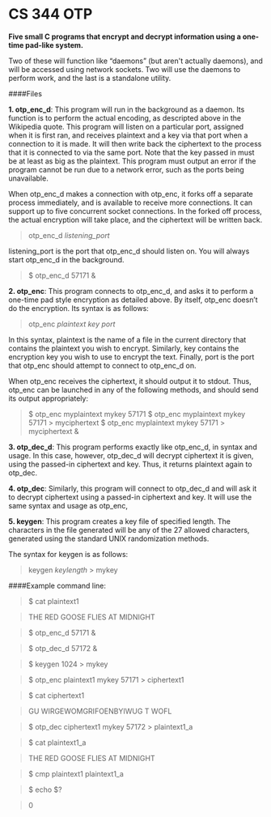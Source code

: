 # CS 344 OTP

**Five small C programs that encrypt and decrypt information using a one-time pad-like system.**

Two of these will function like “daemons” (but aren't actually daemons), and will be accessed using network sockets. Two will use the daemons to perform work, and the last is a standalone utility.

####Files

**1. otp_enc_d**: This program will run in the background as a daemon. Its function is to perform the actual encoding, as descripted above in the Wikipedia quote. This program will listen on a particular port, assigned when it is first ran, and receives plaintext and a key via that port when a connection to it is made. It will then write back the ciphertext to the process that it is connected to via the same port. Note that the key passed in must be at least as big as the plaintext. This program must output an error if the program cannot be run due to a network error, such as the ports being unavailable.

When otp_enc_d makes a connection with otp_enc, it forks off a separate process immediately, and is available to receive more connections. It can support up to five concurrent socket connections. In the forked off process, the actual encryption will take place, and the ciphertext will be written back.

>otp_enc_d *listening_port*

listening_port is the port that otp_enc_d should listen on. You will always start otp_enc_d in the background.

>$ otp_enc_d 57171 &

**2. otp_enc**: This program connects to otp_enc_d, and asks it to perform a one-time pad style encryption as detailed above. By itself, otp_enc doesn’t do the encryption. Its syntax is as follows:

> otp_enc *plaintext key port*

  In this syntax, plaintext is the name of a file in the current directory that contains the plaintext you wish to encrypt. Similarly, key contains the encryption key you wish to use to encrypt the text. Finally, port is the port that otp_enc should attempt to connect to otp_enc_d on.

When otp_enc receives the ciphertext, it should output it to stdout. Thus, otp_enc can be launched in any of the following methods, and should send its output appropriately:
>$ otp_enc myplaintext mykey 57171
>$ otp_enc myplaintext mykey 57171 > myciphertext
>$ otp_enc myplaintext mykey 57171 > myciphertext &

**3. otp_dec_d**: This program performs exactly like otp_enc_d, in syntax and usage. In this case, however, otp_dec_d will decrypt ciphertext it is given, using the passed-in ciphertext and key. Thus, it returns plaintext again to otp_dec. 

**4. otp_dec**: Similarly, this program will connect to otp_dec_d and will ask it to decrypt ciphertext using a passed-in ciphertext and key. It will use the same syntax and usage as otp_enc,

**5. keygen**: This program creates a key file of specified length. The characters in the file generated will be any of the 27 allowed characters, generated using the standard UNIX randomization methods.

The syntax for keygen is as follows:
>keygen *keylength* > mykey

####Example command line:

>$ cat plaintext1

>THE RED GOOSE FLIES AT MIDNIGHT

>$ otp_enc_d 57171 &

>$ otp_dec_d 57172 &

>$ keygen 1024 > mykey

>$ otp_enc plaintext1 mykey 57171 > ciphertext1

>$ cat ciphertext1

>GU WIRGEWOMGRIFOENBYIWUG T WOFL

>$ otp_dec ciphertext1 mykey 57172 > plaintext1_a

>$ cat plaintext1_a

>THE RED GOOSE FLIES AT MIDNIGHT

>$ cmp plaintext1 plaintext1_a

>$ echo $?

>0
